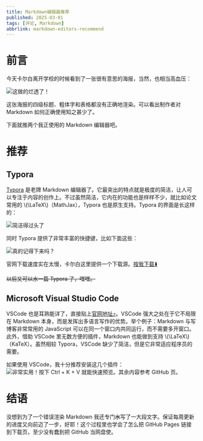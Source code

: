 ```yaml
---
title: Markdown编辑器推荐
published: 2025-03-01
tags: [评论, Markdown]
abbrlink: markdown-editors-recommend
---
```


# 前言

今天卡尔白离开学校的时候看到了一张很有意思的海报，当然，也相当高血压：

![这做的烂透了！](/images/MarkdownEditorsRecommend/BadPoster.jpg)

这张海报的四级标题、粗体字和表格都没有正确地渲染。可以看出制作者对 Markdown 如何正确使用知之甚少了。

下面就推两个我正使用的 Markdown 编辑器吧。

# 推荐

## Typora

[Typora](https://typoraio.cn/) 是老牌 Markdown 编辑器了。它最突出的特点就是极度的简洁，让人可以专注于内容的创作上。不过虽然简洁，它内在的功能也是样样不少，就比如论文常用的 \\(\LaTeX\\)（MathJax），Typora 也是原生支持。Typora 的界面是长这样的：

![简洁得过头了](/images/MarkdownEditorsRecommend/TyporaUI.png)

同时 Typora 提供了非常丰富的快捷键，比如下面这些：

![真的记得下来吗？](/images/MarkdownEditorsRecommend/TyporaEdits.png)

官网下载速度实在太慢，卡尔白这里提供一个下载源。[按我下载⬇️](https://karlbaey101.github.io/special/Download-Typora)

~~以后又可以水一篇 Typora 了，嘿嘿。~~

## Microsoft Visual Studio Code

VSCode 也是耳熟能详了，直接贴上[官网地址⤴️](https://code.visualstudio.com/)。VSCode 强大之处在于它不局限在 Markdown 本身，而是发挥出多语言写作的优势。举个例子：Markdown 与写博客非常常用的 JavaScript 可以在同一个窗口内共同运行，而不需要多开窗口。此外，借助 VSCode 里无数方便的插件，Markdown 也能做到支持 \\(\LaTeX\\)（KaTeX）。虽然相较 Typora，VSCode 缺少了简洁，但是它非常适应程序员的需要。

如果使用 VSCode，我十分推荐安装这几个插件：
![非常实用！按下 Ctrl + K + V 就能快速预览。其余内容参考 GitHub 页。](/images/MarkdownEditorsRecommend/VSCodePlugins.png)

# 结语

没想到为了一个错误渲染 Markdown 我还专门~~水~~写了一大段文字。保证每周更新的进度又向前迈了一步，好耶！这个过程里也学会了怎么把 GitHub Pages 链接到下载页，至少没有蠢到把 GitHub 当网盘使。